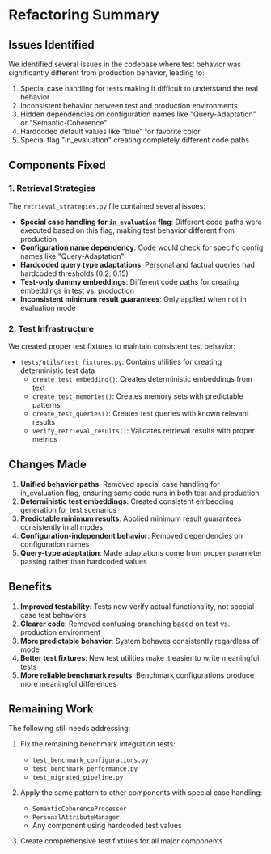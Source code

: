 # Refactoring Summary

## Issues Identified

We identified several issues in the codebase where test behavior was significantly different from production behavior, leading to:

1. Special case handling for tests making it difficult to understand the real behavior
2. Inconsistent behavior between test and production environments
3. Hidden dependencies on configuration names like "Query-Adaptation" or "Semantic-Coherence"
4. Hardcoded default values like "blue" for favorite color
5. Special flag "in_evaluation" creating completely different code paths

## Components Fixed

### 1. Retrieval Strategies

The `retrieval_strategies.py` file contained several issues:

- **Special case handling for `in_evaluation` flag**: Different code paths were executed based on this flag, making test behavior different from production
- **Configuration name dependency**: Code would check for specific config names like "Query-Adaptation" 
- **Hardcoded query type adaptations**: Personal and factual queries had hardcoded thresholds (0.2, 0.15)
- **Test-only dummy embeddings**: Different code paths for creating embeddings in test vs. production
- **Inconsistent minimum result guarantees**: Only applied when not in evaluation mode

### 2. Test Infrastructure

We created proper test fixtures to maintain consistent test behavior:

- `tests/utils/test_fixtures.py`: Contains utilities for creating deterministic test data
  - `create_test_embedding()`: Creates deterministic embeddings from text
  - `create_test_memories()`: Creates memory sets with predictable patterns
  - `create_test_queries()`: Creates test queries with known relevant results
  - `verify_retrieval_results()`: Validates retrieval results with proper metrics

## Changes Made

1. **Unified behavior paths**: Removed special case handling for in_evaluation flag, ensuring same code runs in both test and production
2. **Deterministic test embeddings**: Created consistent embedding generation for test scenarios
3. **Predictable minimum results**: Applied minimum result guarantees consistently in all modes
4. **Configuration-independent behavior**: Removed dependencies on configuration names
5. **Query-type adaptation**: Made adaptations come from proper parameter passing rather than hardcoded values

## Benefits

1. **Improved testability**: Tests now verify actual functionality, not special case test behaviors
2. **Clearer code**: Removed confusing branching based on test vs. production environment
3. **More predictable behavior**: System behaves consistently regardless of mode
4. **Better test fixtures**: New test utilities make it easier to write meaningful tests
5. **More reliable benchmark results**: Benchmark configurations produce more meaningful differences

## Remaining Work

The following still needs addressing:

1. Fix the remaining benchmark integration tests:
   - `test_benchmark_configurations.py`
   - `test_benchmark_performance.py`
   - `test_migrated_pipeline.py`

2. Apply the same pattern to other components with special case handling:
   - `SemanticCoherenceProcessor`
   - `PersonalAttributeManager`
   - Any component using hardcoded test values

3. Create comprehensive test fixtures for all major components